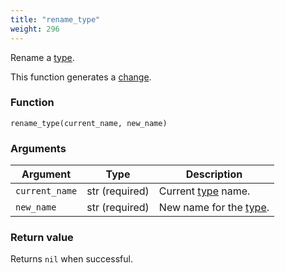 ```yaml
---
title: "rename_type"
weight: 296
---
```


Rename a [type](../../overview/type).

This function generates a [change](../../overview/changes).

### Function

`rename_type(current_name, new_name)`

### Arguments

Argument | Type | Description
-------- | ---- | -----------
`current_name` | str (required) | Current [type](../../overview/type) name.
`new_name` | str (required) | New name for the [type](../../overview/type).

### Return value

Returns `nil` when successful.
